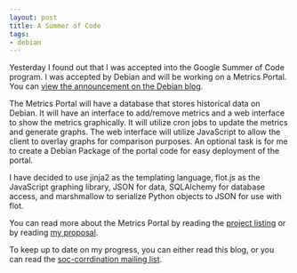 ```yaml
---
layout: post
title: A Summer of Code
tags:
- debian
---
```


Yesterday I found out that I was accepted into the Google Summer of Code program. I was accepted by Debian and will be working on a Metrics Portal. You can [view the announcement on the Debian blog](http://bits.debian.org/2014/04/welcome-gsoc-students-2014.html).

The Metrics Portal will have a database that stores historical data on Debian. It will have an interface to add/remove metrics and a web interface to show the metrics graphically. It will utilize cron jobs to update the metrics and generate graphs. The web interface will utilize JavaScript to allow the client to overlay graphs for comparison purposes. An optional task is for me to create a Debian Package of the portal code for easy deployment of the portal.

I have decided to use jinja2 as the templating language, flot.js as the JavaScript graphing library, JSON for data, SQLAlchemy for database access, and marshmallow to serialize Python objects to JSON for use with flot.

You can read more about the Metrics Portal by reading the [project listing](https://wiki.debian.org/SummerOfCode2014/Projects/DebianMetricsPortal) or by reading [my proposal](https://wiki.debian.org/SummerOfCode2014/StudentApplications/JosephBisch).

To keep up to date on my progress, you can either read this blog, or you can read the [soc-corrdination mailing list](http://lists.alioth.debian.org/mailman/listinfo/soc-coordination).
